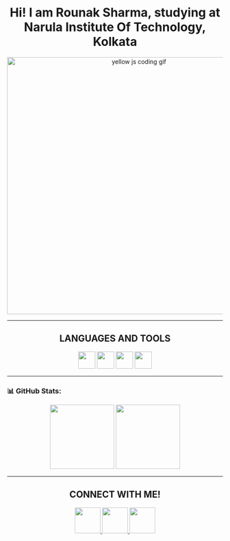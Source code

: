 <h1 align="center">Hi! I am <strong>Rounak Sharma</strong>, studying at Narula Institute Of Technology, Kolkata </h1>

<p align="center">
  <img src="https://raw.githubusercontent.com/Asad-bot07/Asad-bot07/main/assets/coding-yellow.gif" alt="yellow js coding gif" width="600"/>
</p>

---

<h2 align="center">LANGUAGES AND TOOLS</h2>

<p align="center">
  <img src="https://img.shields.io/badge/Java-ED8B00?style=flat-square&logo=java&logoColor=white" height="40"/>
  <img src="https://img.shields.io/badge/Javascript-F7DF1E?style=flat-square&logo=javascript&logoColor=black" height="40"/>
  <img src="https://img.shields.io/badge/HTML-E34F26?style=flat-square&logo=html5&logoColor=white" height="40"/>
  <img src="https://img.shields.io/badge/Python-3776AB?style=flat-square&logo=python&logoColor=white" height="40"/>
</p>

---

### 📊 GitHub Stats:

<div align="center">
  <img src="https://github-readme-stats.vercel.app/api?username=tchieraun&show_icons=true&theme=tokyonight&hide=prs,issues&border_radius=10" height="150"/>
  <img src="https://github-readme-stats.vercel.app/api/top-langs/?username=tchieraun&layout=compact&theme=tokyonight&border_radius=10" height="150"/>
</div>

---

<h2 align="center">CONNECT WITH ME!</h2>

<p align="center">
  <a href="https://www.linkedin.com/in/rounak-sharma" target="_blank">
    <img src="https://img.shields.io/badge/LinkedIn-0077B5?style=for-the-badge&logo=linkedin&logoColor=white" height="60"/>
  </a>
  <a href="https://www.instagram.com/raunakkksharma" target="_blank">
    <img src="https://img.shields.io/badge/Instagram-E4405F?style=for-the-badge&logo=instagram&logoColor=white" height="60"/>
  </a>
  <a href="mailto:rounak1122004@gmail.com">
    <img src="https://img.shields.io/badge/Gmail-D14836?style=for-the-badge&logo=gmail&logoColor=white" height="60"/>
  </a>
</p>
